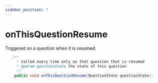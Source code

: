 ```yaml
---
sidebar_position: 7
---
```


# onThisQuestionResume

Triggered on a question when it is resumed.

```java
   /**
     * Called every time only on that question that is resumed
     * @param questionState the state of this question
     */
    public void onThisQuestionResume(QuestionState questionState);
```